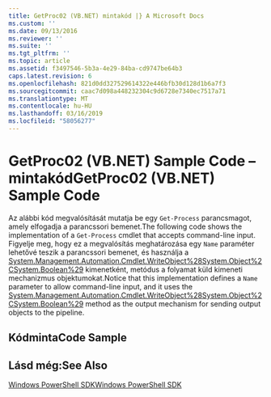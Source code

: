 ```yaml
---
title: GetProc02 (VB.NET) mintakód |} A Microsoft Docs
ms.custom: ''
ms.date: 09/13/2016
ms.reviewer: ''
ms.suite: ''
ms.tgt_pltfrm: ''
ms.topic: article
ms.assetid: f3497546-5b3a-4e29-84ba-cd9747be64b3
caps.latest.revision: 6
ms.openlocfilehash: 821d0dd327529614322e446bfb30d128d1b6a7f3
ms.sourcegitcommit: caac7d098a448232304c9d6728e7340ec7517a71
ms.translationtype: MT
ms.contentlocale: hu-HU
ms.lasthandoff: 03/16/2019
ms.locfileid: "58056277"
---
```

# <a name="getproc02-vbnet-sample-code"></a><span data-ttu-id="51518-102">GetProc02 (VB.NET) Sample Code – mintakód</span><span class="sxs-lookup"><span data-stu-id="51518-102">GetProc02 (VB.NET) Sample Code</span></span>

<span data-ttu-id="51518-103">Az alábbi kód megvalósítását mutatja be egy `Get-Process` parancsmagot, amely elfogadja a parancssori bemenet.</span><span class="sxs-lookup"><span data-stu-id="51518-103">The following code shows the implementation of a `Get-Process` cmdlet that accepts command-line input.</span></span> <span data-ttu-id="51518-104">Figyelje meg, hogy ez a megvalósítás meghatározása egy `Name` paraméter lehetővé teszik a parancssori bemenet, és használja a [System.Management.Automation.Cmdlet.WriteObject%28System.Object%2CSystem.Boolean%29](/dotnet/api/System.Management.Automation.Cmdlet.WriteObject%28System.Object%2CSystem.Boolean%29) kimenetként, metódus a folyamat küld kimeneti mechanizmus objektumokat.</span><span class="sxs-lookup"><span data-stu-id="51518-104">Notice that this implementation defines a `Name` parameter to allow command-line input, and it uses the [System.Management.Automation.Cmdlet.WriteObject%28System.Object%2CSystem.Boolean%29](/dotnet/api/System.Management.Automation.Cmdlet.WriteObject%28System.Object%2CSystem.Boolean%29) method as the output mechanism for sending output objects to the pipeline.</span></span>

## <a name="code-sample"></a><span data-ttu-id="51518-105">Kódminta</span><span class="sxs-lookup"><span data-stu-id="51518-105">Code Sample</span></span>

<!-- TODO!!!: review snippet reference  [!CODE [Msh_samplesgetproc02#getproc02vball](Msh_samplesgetproc02#getproc02vball)]  -->

## <a name="see-also"></a><span data-ttu-id="51518-106">Lásd még:</span><span class="sxs-lookup"><span data-stu-id="51518-106">See Also</span></span>

[<span data-ttu-id="51518-107">Windows PowerShell SDK</span><span class="sxs-lookup"><span data-stu-id="51518-107">Windows PowerShell SDK</span></span>](../windows-powershell-reference.md)